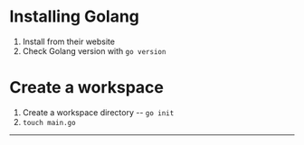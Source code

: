# Installing Golang

1. Install from their website
2. Check Golang version with `go version`

# Create a workspace

1. Create a workspace directory -- `go init`
2. `touch main.go`

---

